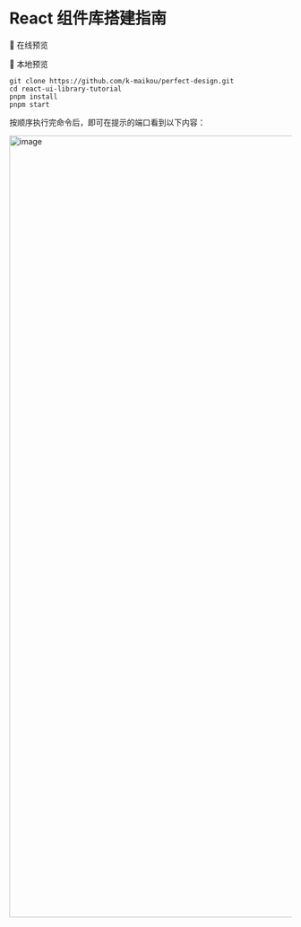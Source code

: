 # React 组件库搭建指南

🚀 在线预览

🚆 本地预览

```
git clone https://github.com/k-maikou/perfect-design.git
cd react-ui-library-tutorial
pnpm install
pnpm start
```

按顺序执行完命令后，即可在提示的端口看到以下内容：

<img width="1394" alt="image" src="https://user-images.githubusercontent.com/55917074/220271167-6f2dde4a-7fd1-473a-9b95-6e237b82802e.png">

